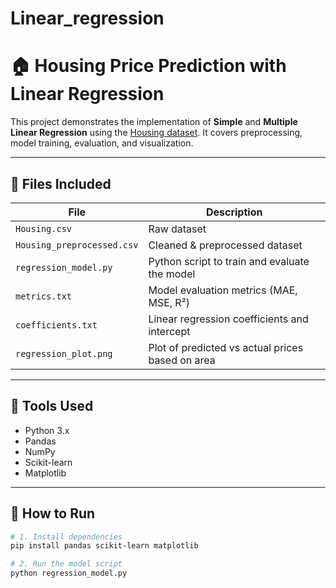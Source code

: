# Linear_regression
# 🏠 Housing Price Prediction with Linear Regression

This project demonstrates the implementation of **Simple** and **Multiple Linear Regression** using the [Housing dataset](Housing.csv). It covers preprocessing, model training, evaluation, and visualization.

---

## 📁 Files Included

| File | Description |
|------|-------------|
| `Housing.csv` | Raw dataset |
| `Housing_preprocessed.csv` | Cleaned & preprocessed dataset |
| `regression_model.py` | Python script to train and evaluate the model |
| `metrics.txt` | Model evaluation metrics (MAE, MSE, R²) |
| `coefficients.txt` | Linear regression coefficients and intercept |
| `regression_plot.png` | Plot of predicted vs actual prices based on area |

---

## 🧪 Tools Used

- Python 3.x
- Pandas
- NumPy
- Scikit-learn
- Matplotlib

---

## 📌 How to Run

```bash
# 1. Install dependencies
pip install pandas scikit-learn matplotlib

# 2. Run the model script
python regression_model.py
